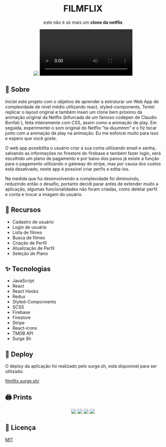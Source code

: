 <div align="center">
<h1>FILMFLIX</h1>
  <p> este não é só mais um <strong>clone da netflix</strong> </p>
 </div>
<div align="center">
  <img src="https://user-images.githubusercontent.com/80063365/156101769-1b113876-e767-463e-93bb-7a1a437b5912.jpg" />
  <video src="https://user-images.githubusercontent.com/80063365/156107914-aef9696d-3cfb-4069-87a1-cf4ae9f467a5.mp4" />
</div>

## :dart: Sobre

<p>Iniciei este projeto com o objetivo de aprender a estruturar um Web App de complexidade de nível médio utilizando react, styled-components, Tentei replicar o layout original e também inseri um clone bem próximo da animação original da Netflix (bifurcada de um famoso codepen de Claudio Bonfati ), feita inteiramente com CSS, assim como a animação de play. Em seguida, experimentei o som original do Netflix "ta-duummm" e o fiz tocar junto com a animação de play na animação.
Eu me esforcei muito para isso e espero que você goste.</p>

<p>O web app possibilita o usuário criar a sua conta utilizando email e senha, salvando as informações no firestore do firebase e também fazer login, será escolhido um plano de pagamento e por baixo dos panos já existe a função para o pagamento utilizando o gateway do stripe, mas por causa dos custos está desativado, neste app é possivel criar perfis e edita-los.</p>
<p> Na medida que fui desenvolvendo a complexidade foi diminuindo, reduzindo então o desafio, portanto decidi parar antes de extender muito a aplicação, algumas funcionalidades não foram criadas, como deletar perfil e conta e trocar a imagem do usuário.</p>

## :tophat: Recursos
<ul>
  <li>Cadastro de usuário</li>
  <li>Login de usuário</li>
  <li>Lista de filmes</li>
  <li>Busca de filmes</li>
  <li>Criação de Perfil</li>
  <li>Atualização de Perfil</li>
  <li>Seleção de Plano</li>
 </ul>

## :sparkles: Tecnologias

<ul>
  <li>JavaScript</li>
    <li>React</li>
    <li>React Hooks</li>
    <li>Redux</li>
    <li>Styled-Componnents</li>
    <li>SCSS</li>
    <li>Firebase</li>
    <li>Firestore</li>
    <li>Stripe</li>
    <li>React-icons</li>
  <li>TMDB API</li>
  <li>Surge Sh</li>
</ul>

## :department_store: Deploy

<p>O deploy da aplicação foi realizado pelo surge.sh, está disponível para ser utilizado:</p>
<a href="https://filmflix.surge.sh/" target="_blank">filmflix.surge.sh/</a>

## :printer: Prints
<div align="center">
  <img src="https://user-images.githubusercontent.com/80063365/156108596-a927843b-9c9f-4921-8d20-8b070e3ca2d6.png" />
    <img src="https://user-images.githubusercontent.com/80063365/156108599-1c021651-5707-40ca-8312-7a9acb45563e.png" />
  <img src="https://user-images.githubusercontent.com/80063365/156108618-6ad46d59-eda5-4feb-8bbb-0ba0cd70bf9a.png" />
   <img src="https://user-images.githubusercontent.com/80063365/156108624-af34b23e-f687-4e6b-92dc-abc055eca167.png" />
</div>

## :page_with_curl: Licença

<a href="https://github.com/luc4sFernando/FILMFLIX/blob/main/LICENSE">MIT</a>
